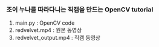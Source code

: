 ### 조이 누나를 따라다니는 직캠을 만드는 OpenCV tutorial
1. main.py : OpenCV code
2. redvelvet.mp4 : 원본 동영상
3. redvelvet_output.mp4 : 직캠 동영상

